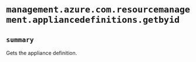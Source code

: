 # `management.azure.com.resourcemanagement.appliancedefinitions.getbyid`

## `summary`
Gets the appliance definition.


